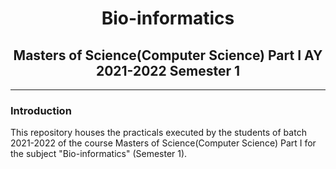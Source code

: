 # <center>Bio-informatics</center>

## <center>Masters of Science(Computer Science) Part I AY 2021-2022 Semester 1</center>

---

### Introduction

This repository houses the practicals executed by the students of batch 2021-2022 of the course Masters of Science(Computer Science) Part I for the subject "Bio-informatics" (Semester 1).
